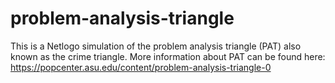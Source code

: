 # problem-analysis-triangle
This is a Netlogo simulation of the problem analysis triangle (PAT) also known as the crime triangle. More information about PAT can be found here:
https://popcenter.asu.edu/content/problem-analysis-triangle-0
